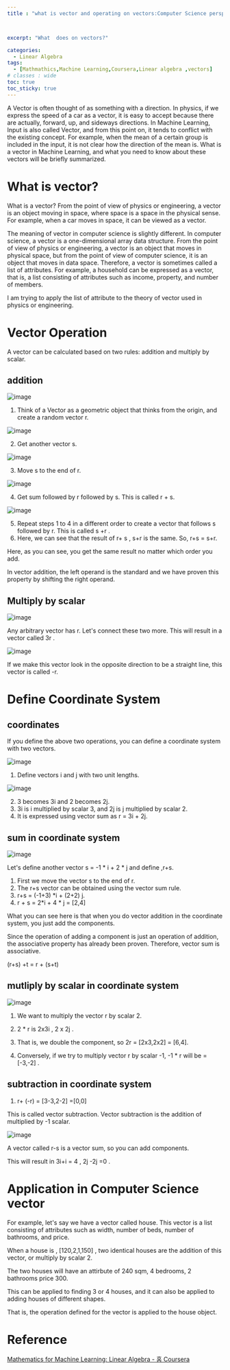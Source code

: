 ```yaml
---
title : "what is vector and operating on vectors:Computer Science perspective"



excerpt: "What  does on vectors?"

categories:
  - Linear Algebra
tags:
  - [Mathmathics,Machine Learning,Coursera,Linear algebra ,vectors]
# classes : wide
toc: true
toc_sticky: true
---
```


A Vector is often thought of as something with a direction. In physics, if we express the speed of a car as a vector, it is easy to accept because there are actually, forward, up, and sideways directions. In Machine Learning, Input is also called Vector, and from this point on, it tends to conflict with the existing concept. For example, when the mean of a certain group is included in the input, it is not clear how the direction of the mean is. What is a vector in Machine Learning, and what you need to know about these vectors will be briefly summarized.



# What is vector?

What is a vector? From the point of view of physics or engineering, a vector is an object moving in space, where space is a space in the physical sense. For example, when a car moves in space, it can be viewed as a vector.

The meaning of vector in computer science is slightly different. In computer science, a vector is a one-dimensional array data structure. From the point of view of physics or engineering, a vector is an object that moves in physical space, but from the point of view of computer science, it is an object that moves in data space. Therefore, a vector is sometimes called a list of attributes. For example, a household can be expressed as a vector, that is, a list consisting of attributes such as income, property, and number of members.

I am trying to apply the list of attribute to the theory of vector used in physics or engineering.

# Vector Operation

A vector can be calculated based on two rules: addition and multiply by scalar.

## addition

![image](https://user-images.githubusercontent.com/50165842/156884955-1e02a119-0fac-40b4-af69-e2f8c3c70e01.png)

1. Think of a Vector as a geometric object that thinks from the origin, and create a random vector r.

![image](https://user-images.githubusercontent.com/50165842/156885010-a9bc856c-6892-46bc-b770-149cf7840729.png)

2. Get another vector s.

![image](https://user-images.githubusercontent.com/50165842/156885062-b620782b-6e16-4e6a-9533-d2c1ffd83be5.png)

3. Move s to the end of r.

![image](https://user-images.githubusercontent.com/50165842/156885096-6a7ccaef-a0bd-4995-baaa-903ac6150af0.png)

4. Get sum followed by r followed by s. This is called r + s.



![image](https://user-images.githubusercontent.com/50165842/156945221-7cd648e9-814a-47b9-aa60-2b71d6cc46e9.png)

5. Repeat steps 1 to 4 in a different order to create a vector that follows s followed by r. This is called s +r .
6. Here, we can see that the result of r+ s , s+r is the same. So, r+s = s+r.

Here, as you can see, you get the same result no matter which order you add.

In vector addition, the left operand is the standard and we have proven this property by shifting the right operand.



## Multiply by scalar

![image](https://user-images.githubusercontent.com/50165842/156945397-22b89bef-8a3b-4165-ba15-732b7fe9f545.png)



Any arbitrary vector has r. Let's connect these two more. This will result in a vector called 3r .

![image](https://user-images.githubusercontent.com/50165842/156945497-876b8e60-801a-4f0b-bdbb-94fb2359a39e.png)



If we make this vector look in the opposite direction to be a straight line, this vector is called -r.

# Define Coordinate System

## coordinates

If you define the above two operations, you can define a coordinate system with two vectors.

![image](https://user-images.githubusercontent.com/50165842/156945777-17928489-ebbd-4873-92da-1ff7596cb3a1.png)

1. Define vectors i and j with two unit lengths.

   

![image](https://user-images.githubusercontent.com/50165842/156945883-409ce933-916c-4e9a-b103-af2c35ffa784.png)



2. 3 becomes 3i and 2 becomes 2j.
3. 3i is i multiplied by scalar 3, and 2j is j multiplied by scalar 2.
4. It is expressed using vector sum as r = 3i + 2j.

## sum in coordinate system

![image](https://user-images.githubusercontent.com/50165842/156946142-17578cef-4086-49cf-99a3-7cf0542380bd.png)

 Let's define another vector s = -1 * i + 2 * j and define ,r+s.

1. First we move the vector s to the end of r.
2. The r+s vector can be obtained using the vector sum rule.
3. r+s = (-1+3) *i + (2+2) j.
4. r + s = 2*i + 4 * j = [2,4]

What you can see here is that when you do vector addition in the coordinate system, you just add the components.

Since the operation of adding a component is just an operation of addition, the associative property has already been proven. Therefore, vector sum is associative.

(r+s) +t = r + (s+t)

## mutliply by scalar in coordinate system

![image](https://user-images.githubusercontent.com/50165842/156945883-409ce933-916c-4e9a-b103-af2c35ffa784.png)

1. We want to multiply the vector r by scalar 2.
2. 2 * r is 2x3i , 2 x 2j .
3. That is, we double the component, so 2r = [2x3,2x2] = [6,4].



1. Conversely, if we try to multiply vector r by scalar -1, -1 * r will be =[-3,-2] .



## subtraction in coordinate system

1. r+ (-r) = [3-3,2-2] =[0,0]

This is called vector subtraction. Vector subtraction is the addition of multiplied by -1 scalar.

![image](https://user-images.githubusercontent.com/50165842/156946917-7e2e9fd6-ebb1-4514-ad90-157a86957692.png)

A vector called r-s is a vector sum, so you can add components.

This will result in 3i+i = 4 , 2j -2j =0 .



# Application in Computer Science vector

For example, let's say we have a vector called house. This vector is a list consisting of attributes such as width, number of beds, number of bathrooms, and price.

When a house is , [120,2,1,150] , two identical houses are the addition of this vector, or multiply by scalar 2.

The two houses will have an attirbute of 240 sqm, 4 bedrooms, 2 bathrooms price 300.

This can be applied to finding 3 or 4 houses, and it can also be applied to adding houses of different shapes.

That is, the operation defined for the vector is applied to the house object.





#  Reference

[Mathematics for Machine Learning: Linear Algebra - 홈 Coursera](https://www.coursera.org/learn/linear-algebra-machine-learning/home/week/1)

